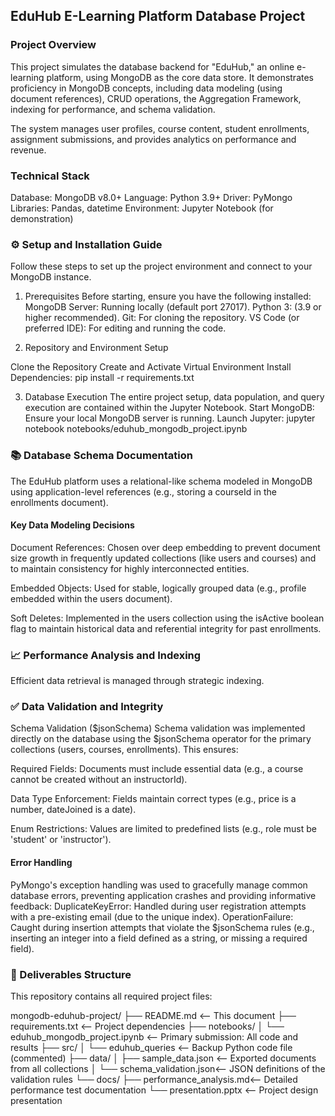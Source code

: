   ## EduHub E-Learning Platform Database Project

### Project Overview
This project simulates the database backend for "EduHub," an online e-learning platform, using MongoDB as the core data store. It demonstrates proficiency in MongoDB concepts, including data modeling (using document references), CRUD operations, the Aggregation Framework, indexing for performance, and schema validation.

The system manages user profiles, course content, student enrollments, assignment submissions, and provides analytics on performance and revenue.

### Technical Stack
Database: MongoDB v8.0+
Language: Python 3.9+
Driver: PyMongo
Libraries: Pandas, datetime
Environment: Jupyter Notebook (for demonstration)

### ⚙️ Setup and Installation Guide
Follow these steps to set up the project environment and connect to your MongoDB instance.

1. Prerequisites
Before starting, ensure you have the following installed:
MongoDB Server: Running locally (default port 27017).
Python 3: (3.9 or higher recommended).
Git: For cloning the repository.
VS Code (or preferred IDE): For editing and running the code.

2. Repository and Environment Setup

Clone the Repository
Create and Activate Virtual Environment
Install Dependencies: pip install -r requirements.txt

3. Database Execution
The entire project setup, data population, and query execution are contained within the Jupyter Notebook.
Start MongoDB: Ensure your local MongoDB server is running.
Launch Jupyter: jupyter notebook notebooks/eduhub_mongodb_project.ipynb

### 📚 Database Schema Documentation
The EduHub platform uses a relational-like schema modeled in MongoDB using application-level references (e.g., storing a courseId in the enrollments document).

#### Key Data Modeling Decisions
Document References: Chosen over deep embedding to prevent document size growth in frequently updated collections (like users and courses) and to maintain consistency for highly interconnected entities.

Embedded Objects: Used for stable, logically grouped data (e.g., profile embedded within the users document).

Soft Deletes: Implemented in the users collection using the isActive boolean flag to maintain historical data and referential integrity for past enrollments.

### 📈 Performance Analysis and Indexing
Efficient data retrieval is managed through strategic indexing.

### ✅ Data Validation and Integrity
Schema Validation ($jsonSchema)
Schema validation was implemented directly on the database using the $jsonSchema operator for the primary collections (users, courses, enrollments). This ensures:

Required Fields: Documents must include essential data (e.g., a course cannot be created without an instructorId).

Data Type Enforcement: Fields maintain correct types (e.g., price is a number, dateJoined is a date).

Enum Restrictions: Values are limited to predefined lists (e.g., role must be 'student' or 'instructor').

#### Error Handling
PyMongo's exception handling was used to gracefully manage common database errors, preventing application crashes and providing informative feedback:
DuplicateKeyError: Handled during user registration attempts with a pre-existing email (due to the unique index).
OperationFailure: Caught during insertion attempts that violate the $jsonSchema rules (e.g., inserting an integer into a field defined as a string, or missing a required field).

### 📂 Deliverables Structure
This repository contains all required project files:

mongodb-eduhub-project/
├── README.md                 <-- This document
├── requirements.txt          <-- Project dependencies
├── notebooks/
│   └── eduhub_mongodb_project.ipynb  <-- Primary submission: All code and results
├── src/
│   └── eduhub_queries    <-- Backup Python code file (commented)
├── data/
│   ├── sample_data.json      <-- Exported documents from all collections
│   └── schema_validation.json<-- JSON definitions of the validation rules
└── docs/
    ├── performance_analysis.md<-- Detailed performance test documentation
    └── presentation.pptx     <-- Project design presentation

